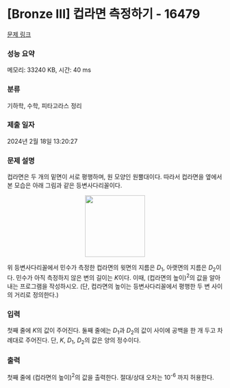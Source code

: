 # [Bronze III] 컵라면 측정하기 - 16479 

[문제 링크](https://www.acmicpc.net/problem/16479) 

### 성능 요약

메모리: 33240 KB, 시간: 40 ms

### 분류

기하학, 수학, 피타고라스 정리

### 제출 일자

2024년 2월 18일 13:20:27

### 문제 설명

<p>컵라면은 두 개의 밑면이 서로 평행하며, 원 모양인 원뿔대이다. 따라서 컵라면을 옆에서 본 모습은 아래 그림과 같은 등변사다리꼴이다.</p>

<p style="text-align: center;"><img alt="" src="https://upload.acmicpc.net/d64aada2-3953-4dd1-90aa-27eca6cfbb35/" style="width: 140px; height: 144px;"></p>

<p>위 등변사다리꼴에서 민수가 측정한 컵라면의 윗면의 지름은 <i>D</i><sub>1</sub>, 아랫면의 지름은 <i>D</i><sub>2</sub>이다. 민수가 아직 측정하지 않은 변의 길이는 <em>K</em>이다. 이때, (컵라면의 높이)<sup>2</sup>의 값을 알아내는 프로그램을 작성하시오. (단, 컵라면의 높이는 등변사다리꼴에서 평행한 두 변 사이의 거리로 정의한다.)</p>

### 입력 

 <p>첫째 줄에 <em>K</em>의 값이 주어진다. 둘째 줄에는 <em>D</em><sub>1</sub>과 <em>D</em><sub>2</sub>의 값이 사이에 공백을 한 개 두고 차례대로 주어진다. 단, <em>K</em>, <em>D</em><sub>1</sub>, <em>D</em><sub>2</sub>의 값은 양의 정수이다.</p>

### 출력 

 <p>첫째 줄에 (컵라면의 높이)<sup>2</sup>의 값을 출력한다. 절대/상대 오차는 10<sup>-6</sup> 까지 허용한다.</p>

